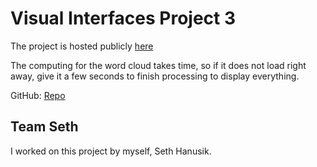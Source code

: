# Visual Interfaces Project 3

The project is hosted publicly <a href="https://homepages.uc.edu/~hanusisw/visual-interfaces-project3/">here</a>

The computing for the word cloud takes time, so if it does not load right away, give it a few seconds to finish processing to display everything. 

GitHub: <a href="https://github.com/Kisunah/visual-interfaces/tree/main/Project3">Repo</a>

## Team Seth
I worked on this project by myself, Seth Hanusik.